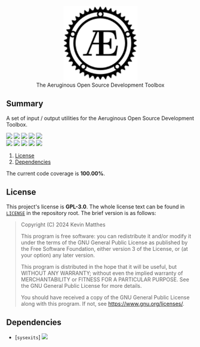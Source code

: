 <!------------------------------------------------------------------------->

[ci]:  https://github.com/kevinmatthes/aeruginous-io/workflows/ci/badge.svg
[crate]:  https://crates.io/crates/aeruginous-io
[crates-io]:  https://img.shields.io/crates/v/aeruginous-io
[deps]:  https://deps.rs/repo/github/kevinmatthes/aeruginous-io/status.svg
[deps-rs]:  https://deps.rs/repo/github/kevinmatthes/aeruginous-io
[docs]:  https://docs.rs/aeruginous/badge.svg
[docs-rs]:  https://docs.rs/aeruginous-io
[downloads]:  https://img.shields.io/crates/d/aeruginous-io
[gpl3]:  https://github.com/kevinmatthes/aeruginous-io/blob/main/LICENSE
[lcns]:  https://img.shields.io/github/license/kevinmatthes/aeruginous-io
[lst]:  https://img.shields.io/github/last-commit/kevinmatthes/aeruginous-io
[msrv]:  https://img.shields.io/badge/MSRV-1.75.0-brightgreen
[release]:  https://github.com/kevinmatthes/aeruginous-io/releases/latest
[renovate]:  https://img.shields.io/badge/renovate-enabled-brightgreen.svg
[repository]:  https://github.com/kevinmatthes/aeruginous-io
[tag]:  https://img.shields.io/github/v/tag/kevinmatthes/aeruginous-io

<!------------------------------------------------------------------------->

<p align = 'center'>
<a href = 'https://github.com/kevinmatthes/aeruginous-rs'>
<img
  height = '200'
  src =
    'https://github.com/kevinmatthes/aeruginous-rs/raw/main/aeruginous.svg'
/>
</a>
<br/>
The Aeruginous Open Source Development Toolbox
</p>

## Summary

A set of input / output utilities for the Aeruginous Open Source Development
Toolbox.

[![][ci]][repository]
[![][lst]][repository]
[![][lcns]][repository]
[![][renovate]][repository]
[![][tag]][release]
<br>
[![][crates-io]][crate]
[![][deps]][deps-rs]
[![][docs]][docs-rs]
[![][downloads]][crate]
[![][msrv]][repository]

1. [License](#license)
1. [Dependencies](#dependencies)

The current code coverage is **<!-- cov -->100.00%<!-- cov -->**.

## License

This project's license is **GPL-3.0**.  The whole license text can be found
in [`LICENSE`][gpl3] in the repository root.  The brief version is as
follows:

> Copyright (C) 2024 Kevin Matthes
>
> This program is free software: you can redistribute it and/or modify
> it under the terms of the GNU General Public License as published by
> the Free Software Foundation, either version 3 of the License, or
> (at your option) any later version.
>
> This program is distributed in the hope that it will be useful,
> but WITHOUT ANY WARRANTY; without even the implied warranty of
> MERCHANTABILITY or FITNESS FOR A PARTICULAR PURPOSE.  See the
> GNU General Public License for more details.
>
> You should have received a copy of the GNU General Public License
> along with this program.  If not, see <https://www.gnu.org/licenses/>.

## Dependencies

- [`sysexits`]
  [![](https://img.shields.io/crates/l/sysexits)
  ](https://github.com/sorairolake/sysexits-rs)

<!------------------------------------------------------------------------->
